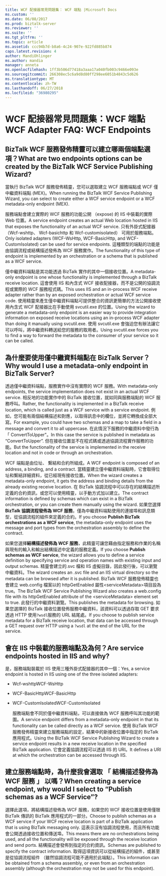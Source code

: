 ```yaml
---
title: WCF 配接器常見問題集： WCF 端點 |Microsoft Docs
ms.custom: ''
ms.date: 06/08/2017
ms.prod: biztalk-server
ms.reviewer: ''
ms.suite: ''
ms.tgt_pltfrm: ''
ms.topic: article
ms.assetid: ccc94b7d-b8a6-4c24-907e-922fd885b874
caps.latest.revision: 4
author: MandiOhlinger
ms.author: mandia
manager: anneta
ms.openlocfilehash: 1ff3b506d77418a3aaa17a040fb003c9466e093e
ms.sourcegitcommit: 266308ec5c6a9d8d80ff298ee6051b4843c5d626
ms.translationtype: MT
ms.contentlocale: zh-TW
ms.lasthandoff: 06/27/2018
ms.locfileid: "36980295"
---
```

# <a name="wcf-adapter-faq-wcf-endpoints"></a><span data-ttu-id="79755-102">WCF 配接器常見問題集：WCF 端點</span><span class="sxs-lookup"><span data-stu-id="79755-102">WCF Adapter FAQ: WCF Endpoints</span></span>
## <a name="what-are-two-endpoints-options-can-be-created-by-the-biztalk-wcf-service-publishing-wizard"></a><span data-ttu-id="79755-103">BizTalk WCF 服務發佈精靈可以建立哪兩個端點選項？</span><span class="sxs-lookup"><span data-stu-id="79755-103">What are two endpoints options can be created by the BizTalk WCF Service Publishing Wizard?</span></span>  
 <span data-ttu-id="79755-104">當執行 BizTalk WCF 服務發佈精靈，您可以選取建立 WCF 服務端點或 WCF 僅中繼資料端點 (MEX)。</span><span class="sxs-lookup"><span data-stu-id="79755-104">When running the BizTalk WCF Service Publishing Wizard, you can select to create either a WCF service endpoint or a WCF metadata-only endpoint (MEX).</span></span>  
  
 <span data-ttu-id="79755-105">服務端點會建立實際的 WCF 服務的功能公開 （expose) 的 IIS 中裝載的實際 Web 位置。</span><span class="sxs-lookup"><span data-stu-id="79755-105">A service endpoint creates an actual Web location hosted in IIS that exposes the functionality of an actual WCF service.</span></span> <span data-ttu-id="79755-106">只有外掛式配接器 （Wcf-wshttp、 Wcf-basichttp 和 Wcf-customisolated） 可用於服務端點。</span><span class="sxs-lookup"><span data-stu-id="79755-106">Only isolated adapters (WCF-WsHttp, WCF-BasicHttp, and WCF-CustomIsolated) can be used for service endpoints.</span></span> <span data-ttu-id="79755-107">這種類型的端點的功能是由協調流程或結構描述發佈為 WCF 服務實作。</span><span class="sxs-lookup"><span data-stu-id="79755-107">The functionality of this type of endpoint is implemented by an orchestration or a schema that is published as a WCF service.</span></span>  
  
 <span data-ttu-id="79755-108">僅中繼資料端點是其功能透過 BizTalk 實作的其中一個接收位置。</span><span class="sxs-lookup"><span data-stu-id="79755-108">A metadata-only endpoint is one whose functionality is implemented through a BizTalk receive location.</span></span>  <span data-ttu-id="79755-109">這會使用 IIS 和內含式 WCF 接收配接器，而不是公開的協調流程或實際的 WCF 服務程式碼。</span><span class="sxs-lookup"><span data-stu-id="79755-109">This uses IIS and an in-process WCF receive adapter rather than by an exposed orchestration or actual WCF service code.</span></span> <span data-ttu-id="79755-110">使用精靈來產生僅中繼資料端點可提供整合的資訊更簡單的方法公開接收使用內含式 WCF 配接器比在手動使用 svcutil.exe 的位置。</span><span class="sxs-lookup"><span data-stu-id="79755-110">Using the wizard to generate a metadata-only endpoint is an easier way to provide integration information on exposed receive locations using an in-process WCF adapter than doing it manually using svcutil.exe.</span></span> <span data-ttu-id="79755-111">使用 svcutil.exe 會強迫您有辦法讓它可以呼叫，將中繼資料轉送給您的服務的取用者。</span><span class="sxs-lookup"><span data-stu-id="79755-111">Using svcutil.exe forces you to find a way to forward the metadata to the consumer of your service so it can be called.</span></span>  
  
## <a name="why-would-i-use-a-metadata-only-endpoint-in-biztalk-server"></a><span data-ttu-id="79755-112">為什麼要使用僅中繼資料端點在 BizTalk Server？</span><span class="sxs-lookup"><span data-stu-id="79755-112">Why would I use a metadata-only endpoint in BizTalk Server?</span></span>  
 <span data-ttu-id="79755-113">透過僅中繼資料端點，服務實作中沒有實際的 WCF 服務。</span><span class="sxs-lookup"><span data-stu-id="79755-113">With metadata-only endpoints, the service implementation does not exist in an actual WCF service.</span></span> <span data-ttu-id="79755-114">相反地的功能實作中的 BizTalk 接收位置，就如同與服務端點的 WCF 服務呼叫。</span><span class="sxs-lookup"><span data-stu-id="79755-114">Rather, the functionality is implemented in a BizTalk receive location, which is called just as a WCF service with a service endpoint.</span></span> <span data-ttu-id="79755-115">例如，您可能有兩個結構描述和對應，以取得訊息中的欄位，並將它轉換成全部大寫。</span><span class="sxs-lookup"><span data-stu-id="79755-115">For example, you could have two schemas and a map to take a field in a message and convert it to all uppercase.</span></span> <span data-ttu-id="79755-116">在此情況下服務的中繼資料中發行為 「 ConvertToUpper"。</span><span class="sxs-lookup"><span data-stu-id="79755-116">In this case the service is published in metadata as “ConvertToUpper”.</span></span> <span data-ttu-id="79755-117">但在接收位置並不在程式碼或透過協調流程實作服務的功能。</span><span class="sxs-lookup"><span data-stu-id="79755-117">But the functionality of the service is implemented in the receive location and not in code or through an orchestration.</span></span>  
  
 <span data-ttu-id="79755-118">WCF 端點是由位址、 繫結和合約所組成。</span><span class="sxs-lookup"><span data-stu-id="79755-118">A WCF endpoint is composed of an address, a binding, and a contract.</span></span> <span data-ttu-id="79755-119">當精靈建立僅中繼資料端點時，它會取得位址和繫結詳細資料，從已經現有接收位置。</span><span class="sxs-lookup"><span data-stu-id="79755-119">When the wizard creates a metadata-only endpoint, it gets the address and binding details from the already existing receive location.</span></span> <span data-ttu-id="79755-120">在 BizTalk 協調流程中可以存在的結構描述所定義的合約資訊，或您可以使用精靈，以手動方式加以建立。</span><span class="sxs-lookup"><span data-stu-id="79755-120">The contract information is defined by schemas which can exist in a BizTalk orchestration, or you can create them manually using the wizard.</span></span> <span data-ttu-id="79755-121">如果您選擇**BizTalk 協調流程發佈為 WCF 服務**，僅為中繼資料端點使用的連接埠和訊息類型，從協調流程的組件來定義的合約。</span><span class="sxs-lookup"><span data-stu-id="79755-121">If you choose **Publish BizTalk orchestrations as a WCF service**, the metadata-only endpoint uses the message and port types from the orchestration assembly to define the contract.</span></span>  
  
 <span data-ttu-id="79755-122">如果您選擇**結構描述發佈為 WCF 服務**，此精靈可讓您藉由指定服務和作業的名稱與現有的輸入和輸出結構描述中定義的服務定義。</span><span class="sxs-lookup"><span data-stu-id="79755-122">If you choose **Publish schemas as WCF service**, the wizard allows you to define a service definition by specifying service and operation names with existing input and output schemas.</span></span> <span data-ttu-id="79755-123">精靈會建立的.svc 檔和 IIS 虛擬目錄，因此發行後，可以瀏覽中繼資料。</span><span class="sxs-lookup"><span data-stu-id="79755-123">The wizard creates an .svc file and an IIS virtual directory so the metadata can be browsed after it is published.</span></span> <span data-ttu-id="79755-124">BizTalk WCF 服務發佈精靈也會建立 web.config 檔案以的 httpGetEnabled 屬性\<serviceMetadata\>項目設為 true。</span><span class="sxs-lookup"><span data-stu-id="79755-124">The BizTalk WCF Service Publishing Wizard also creates a web.config file with its httpGetEnabled attribute of the \<serviceMetadata\> element set to true.</span></span> <span data-ttu-id="79755-125">此發行的中繼資料瀏覽。</span><span class="sxs-lookup"><span data-stu-id="79755-125">This publishes the metadata for browsing.</span></span> <span data-ttu-id="79755-126">如果您選擇的 BizTalk 接收位置發佈服務中繼資料，該資料可以透過存取 GET 要求透過 HTTP 使用`?wsdl`服務的 URL 結尾處。</span><span class="sxs-lookup"><span data-stu-id="79755-126">If you choose to publish service metadata for a BizTalk receive location, that data can be accessed through a GET request over HTTP using a `?wsdl` at the end of the URL for the service.</span></span>  
  
## <a name="are-service-endpoints-hosted-in-iis-and-why"></a><span data-ttu-id="79755-127">會在 IIS 中裝載的服務端點及為何？</span><span class="sxs-lookup"><span data-stu-id="79755-127">Are service endpoints hosted in IIS and why?</span></span>  
 <span data-ttu-id="79755-128">是，服務端點裝載於 IIS 使用三種外掛式配接器的其中一個：</span><span class="sxs-lookup"><span data-stu-id="79755-128">Yes, a service endpoint is hosted in IIS using one of the three isolated adapters:</span></span>  
  
- <span data-ttu-id="79755-129">Wcf-wshttp</span><span class="sxs-lookup"><span data-stu-id="79755-129">WCF-WsHttp</span></span>  
  
- <span data-ttu-id="79755-130">WCF-BasicHttp</span><span class="sxs-lookup"><span data-stu-id="79755-130">WCF-BasicHttp</span></span>  
  
- <span data-ttu-id="79755-131">WCF-CustomIsolated</span><span class="sxs-lookup"><span data-stu-id="79755-131">WCF-CustomIsolated</span></span>  
  
  <span data-ttu-id="79755-132">服務端點會不同於僅中繼資料端點，可以直接做為 WCF 服務呼叫其功能的範圍。</span><span class="sxs-lookup"><span data-stu-id="79755-132">A service endpoint differs from a metadata-only endpoint in that its functionality can be called directly as a WCF service.</span></span> <span data-ttu-id="79755-133">使用 BizTalk WCF 服務發佈精靈來建立服務端點的設定，結果中的新接收位置中指定的 BizTalk 應用程式。</span><span class="sxs-lookup"><span data-stu-id="79755-133">Using the BizTalk WCF Service Publishing Wizard to create a service endpoint results in a new receive location in the specified BizTalk application.</span></span> <span data-ttu-id="79755-134">它會定義協調流程可以透過 IIS 的 URI。</span><span class="sxs-lookup"><span data-stu-id="79755-134">It defines a URI at which the orchestration can be accessed through IIS.</span></span>  
  
## <a name="when-creating-a-service-endpoint-why-would-i-select-to-publish-schemas-as-a-wcf-service"></a><span data-ttu-id="79755-135">建立服務端點時，為什麼我會選取 「 結構描述發佈為 WCF 服務 」 以嗎？</span><span class="sxs-lookup"><span data-stu-id="79755-135">When creating a service endpoint, why would I select to “Publish schemas as a WCF Service”?</span></span>  
 <span data-ttu-id="79755-136">選擇此選項，將結構描述發佈為 WCF 服務，如果您的 WCF 接收位置是使用僅限 BizTalk 傳訊的 BizTalk 應用程式的一部分。</span><span class="sxs-lookup"><span data-stu-id="79755-136">Choose to publish schemas as a WCF service if your WCF receive location is part of a BizTalk application that is using BizTalk messaging only.</span></span> <span data-ttu-id="79755-137">這表示沒有協調流程使用，而且所有功能會公開透過接收位置和傳送埠。</span><span class="sxs-lookup"><span data-stu-id="79755-137">This means there are no orchestrations being used, and all the functionality will be exposed through the receive location and send ports.</span></span> <span data-ttu-id="79755-138">結構描述會發佈到指定的合約資訊。</span><span class="sxs-lookup"><span data-stu-id="79755-138">Schemas are published to specify the contract information.</span></span> <span data-ttu-id="79755-139">取得這項資訊可以從結構描述的組件，或甚至是從協調流程組件 （雖然協調流程可能不適用於此端點）。</span><span class="sxs-lookup"><span data-stu-id="79755-139">This information can be obtained from a schema assembly, or even from an orchestration assembly (although the orchestration may not be used for this endpoint).</span></span>